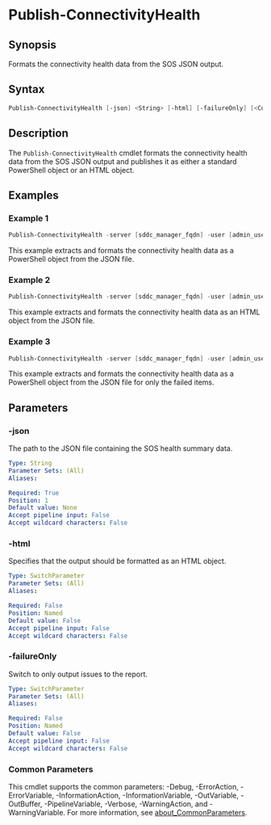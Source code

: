# Publish-ConnectivityHealth

## Synopsis

Formats the connectivity health data from the SOS JSON output.

## Syntax

```powershell
Publish-ConnectivityHealth [-json] <String> [-html] [-failureOnly] [<CommonParameters>]
```

## Description

The `Publish-ConnectivityHealth` cmdlet formats the connectivity health data from the SOS JSON output and publishes it as either a standard PowerShell object or an HTML object.

## Examples

### Example 1

```powershell
Publish-ConnectivityHealth -server [sddc_manager_fqdn] -user [admin_username] -pass [admin_password]
```

This example extracts and formats the connectivity health data as a PowerShell object from the JSON file.

### Example 2

```powershell
Publish-ConnectivityHealth -server [sddc_manager_fqdn] -user [admin_username] -pass [admin_password] -html
```

This example extracts and formats the connectivity health data as an HTML object from the JSON file.

### Example 3

```powershell
Publish-ConnectivityHealth -server [sddc_manager_fqdn] -user [admin_username] -pass [admin_password] -failureOnly
```

This example extracts and formats the connectivity health data as a PowerShell object from the JSON file for only the failed items.

## Parameters

### -json

The path to the JSON file containing the SOS health summary data.

```yaml
Type: String
Parameter Sets: (All)
Aliases:

Required: True
Position: 1
Default value: None
Accept pipeline input: False
Accept wildcard characters: False
```

### -html

Specifies that the output should be formatted as an HTML object.

```yaml
Type: SwitchParameter
Parameter Sets: (All)
Aliases:

Required: False
Position: Named
Default value: False
Accept pipeline input: False
Accept wildcard characters: False
```

### -failureOnly

Switch to only output issues to the report.

```yaml
Type: SwitchParameter
Parameter Sets: (All)
Aliases:

Required: False
Position: Named
Default value: False
Accept pipeline input: False
Accept wildcard characters: False
```

### Common Parameters

This cmdlet supports the common parameters: -Debug, -ErrorAction, -ErrorVariable, -InformationAction, -InformationVariable, -OutVariable, -OutBuffer, -PipelineVariable, -Verbose, -WarningAction, and -WarningVariable. For more information, see [about_CommonParameters](http://go.microsoft.com/fwlink/?LinkID=113216).
